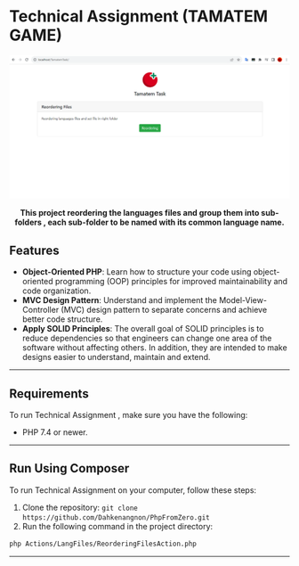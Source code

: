 # Technical Assignment (TAMATEM GAME)

![Banner Image](doc/assets/TamTaskScreen.png)

<p align="center">
  <b>
   This project reordering the languages files and group them into sub-folders , each sub-folder to be named with its common language name.      </b>
</p>

## Features

- **Object-Oriented PHP**: Learn how to structure your code using object-oriented programming (OOP) principles for improved maintainability and code organization.
- **MVC Design Pattern**: Understand and implement the Model-View-Controller (MVC) design pattern to separate concerns and achieve better code structure.
- **Apply SOLID Principles**: The overall goal of SOLID principles is to reduce dependencies so that engineers can change one area of the software without affecting others. In addition, they are intended to make designs easier to understand, maintain and extend.

---
## Requirements

To run Technical Assignment , make sure you have the following:

- PHP 7.4 or newer.

---
## Run Using Composer

To run Technical Assignment on your computer, follow these steps:

1. Clone the repository: `git clone https://github.com/Dahkenangnon/PhpFromZero.git`
2. Run the following command in the project directory:
```bash
php Actions/LangFiles/ReorderingFilesAction.php
```

---
